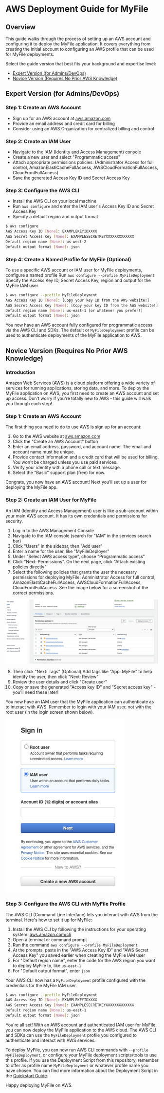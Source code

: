 # AWS Deployment Guide for MyFile

## Overview

This guide walks through the process of setting up an AWS account and configuring it to deploy the MyFile application. It covers everything from creating the initial account to configuring an AWS profile that can be used for MyFile deployments.

Select the guide version that best fits your background and expertise level:

- [Expert Version (for Admins/DevOps)](#expert-version-for-adminsdevops)
- [Novice Version (Requires No Prior AWS Knowledge)](#novice-version-requires-no-prior-aws-knowledge)

## Expert Version (for Admins/DevOps)

### Step 1: Create an AWS Account

- Sign up for an AWS account at [aws.amazon.com](https://aws.amazon.com)
- Provide an email address and credit card for billing
- Consider using an AWS Organization for centralized billing and control

### Step 2: Create an IAM User

- Navigate to the IAM (Identity and Access Management) console
- Create a new user and select "Programmatic access"
- Attach appropriate permissions policies: (Administrator Access for full control, AmazonElastiCacheFullAccess, AWSCloudFormationFullAccess, CloudFrontFullAccess)
- Save the generated Access Key ID and Secret Access Key

### Step 3: Configure the AWS CLI

- Install the AWS CLI on your local machine
- Run `aws configure` and enter the IAM user's Access Key ID and Secret Access Key
- Specify a default region and output format

```bash
$ aws configure
AWS Access Key ID [None]: EXAMPLEKEYIDXXXX
AWS Secret Access Key [None]: EXAMPLESECRETKEYXXXXXXXXXXXXX
Default region name [None]: us-west-2
Default output format [None]: json
```

### Step 4: Create a Named Profile for MyFile (Optional)

To use a specific AWS account or IAM user for MyFile deployments, configure a named profile
Run `aws configure --profile MyFileDeployment`
Specify the Access Key ID, Secret Access Key, region and output for the MyFile IAM user

```bash
$ aws configure --profile MyFileDeployment
AWS Access Key ID [None]: [Copy your key ID from the AWS website!]
AWS Secret Access Key [None]: [Copy your key ID from the AWS website!]
Default region name [None]: us-east-1 [or whatever you prefer!]
Default output format [None]: json
```

You now have an AWS account fully configured for programmatic access via the AWS CLI and SDKs. The default or `MyFileDeployment` profile can be used to authenticate deployments of the MyFile application to AWS.

## Novice Version (Requires No Prior AWS Knowledge)

### Introduction

Amazon Web Services (AWS) is a cloud platform offering a wide variety of services for running applications, storing data, and more. To deploy the MyFile application on AWS, you first need to create an AWS account and set up access. Don't worry if you're totally new to AWS - this guide will walk you through each step!

### Step 1: Create an AWS Account

The first thing you need to do to use AWS is sign up for an account:

1. Go to the AWS website at [aws.amazon.com](https://aws.amazon.com)
2. Click the "Create an AWS Account" button
3. Enter an email address, password, and account name. The email and account name must be unique.
4. Provide contact information and a credit card that will be used for billing. You won't be charged unless you use paid services.
5. Verify your identity with a phone call or text message.
6. Select the "Basic" support plan (free) for now.

Congrats, you now have an AWS account! Next you'll set up a user for deploying the MyFile app.

### Step 2: Create an IAM User for MyFile

An IAM (Identity and Access Management) user is like a sub-account within your main AWS account. It has its own credentials and permissions for security.

1. Log in to the AWS Management Console
2. Navigate to the IAM console (search for "IAM" in the services search bar)
3. Click "Users" in the sidebar, then "Add user"
4. Enter a name for the user, like "MyFileDeployer"
5. Under "Select AWS access type", choose "Programmatic access"
6. Click "Next: Permissions". On the next page, click "Attach existing policies directly"
7. Select the following policies that grants the user the necesary permissions for deploying MyFile: Administrator Access for full control, AmazonElastiCacheFullAccess, AWSCloudFormationFullAccess, CloudFrontFullAccess. See the image below for a screenshot of the correct permissions.

![AWS IAM User Permissions for My File](AWS-Permissions.png)

8. Then click "Next: Tags" (Optional) Add tags like "App: MyFile" to help identify the user, then click "Next: Review"
9. Review the user details and click "Create user"
10. Copy or save the generated "Access key ID" and "Secret access key" - you'll need these later!

You now have an IAM user that the MyFile application can authenticate as to interact with AWS. Remember to login with your IAM user, not with the root user (in the login screen shown below).

![AWS Login Screen](AWS-SignIn.png)

### Step 3: Configure the AWS CLI with MyFile Profile

The AWS CLI (Command Line Interface) lets you interact with AWS from the terminal. Here's how to set it up for MyFile:

1. Install the AWS CLI by following the instructions for your operating system: [aws.amazon.com/cli](https://aws.amazon.com/cli/)
2. Open a terminal or command prompt
3. Run the command `aws configure --profile MyFileDeployment`
4. At the prompts, paste in the "AWS Access Key ID" and "AWS Secret Access Key" you saved earlier when creating the MyFile IAM user
5. For "Default region name", enter the code for the AWS region you want to deploy MyFile to, like `us-east-1`
6. For "Default output format", enter `json`

Your AWS CLI now has a `MyFileDeployment` profile configured with the credentials for the MyFile IAM user.

```bash
$ aws configure --profile MyFileDeployment
AWS Access Key ID [None]: EXAMPLEKEYIDXXXX
AWS Secret Access Key [None]: EXAMPLESECRETKEYXXXXXXXXXXXXX
Default region name [None]: us-east-1
Default output format [None]: json
```

You're all set! With an AWS account and authenticated IAM user for MyFile, you can now deploy the MyFile application to the AWS cloud. The AWS CLI and SDKs can use the `MyFileDeployment` profile you configured to authenticate and interact with AWS services.

To deploy MyFile, you can now run AWS CLI commands with `--profile MyFileDeployment`, or configure your MyFile deployment scripts/tools to use this profile.
If you use the Deployment Script from this repository, remember to offer as profile name `MyFileDeployment` or whatever profile name you have chosen. You can find more information about the Deployment Script in the [Quickstart Guide](quickstart.md).

Happy deploying MyFile on AWS.
